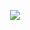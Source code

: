 <!-- ### Hi there 👋 -->

<!--
**kaze-k/kaze-k** is a ✨ _special_ ✨ repository because its `README.md` (this file) appears on your GitHub profile.

Here are some ideas to get you started:

- 🔭 I’m currently working on ...
- 🌱 I’m currently learning ...
- 👯 I’m looking to collaborate on ...
- 🤔 I’m looking for help with ...
- 💬 Ask me about ...
- 📫 How to reach me: ...
- 😄 Pronouns: ...
- ⚡ Fun fact: ...
-->
<!-- ![Anurag's GitHub stats](https://github-readme-stats.vercel.app/api?username=kaze-k&show_icons=true&theme=aura) -->
<p align="center">
  <img align="center" src="https://github-readme-stats.vercel.app/api?username=kaze-k&show_icons=true&theme=vue" />
</p>
